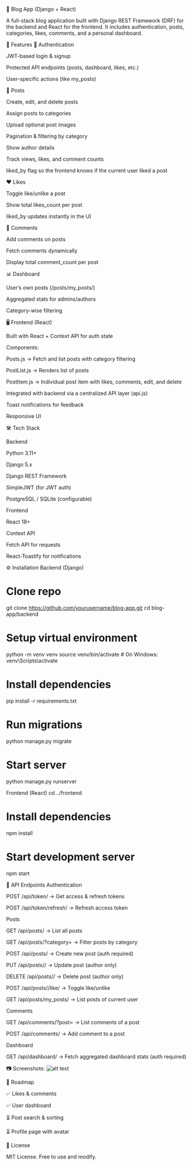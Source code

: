 📰 Blog App (Django + React)

A full-stack blog application built with Django REST Framework (DRF) for the backend and React for the frontend.
It includes authentication, posts, categories, likes, comments, and a personal dashboard.

🚀 Features
🔐 Authentication

JWT-based login & signup

Protected API endpoints (posts, dashboard, likes, etc.)

User-specific actions (like my_posts)

📝 Posts

Create, edit, and delete posts

Assign posts to categories

Upload optional post images

Pagination & filtering by category

Show author details

Track views, likes, and comment counts

liked_by flag so the frontend knows if the current user liked a post

❤️ Likes

Toggle like/unlike a post

Show total likes_count per post

liked_by updates instantly in the UI

💬 Comments

Add comments on posts

Fetch comments dynamically

Display total comment_count per post

📊 Dashboard

User’s own posts (/posts/my_posts/)

Aggregated stats for admins/authors

Category-wise filtering

🖥️ Frontend (React)

Built with React + Context API for auth state

Components:

Posts.js → Fetch and list posts with category filtering

PostList.js → Renders list of posts

PostItem.js → Individual post item with likes, comments, edit, and delete

Integrated with backend via a centralized API layer (api.js)

Toast notifications for feedback

Responsive UI

🛠️ Tech Stack

Backend

Python 3.11+

Django 5.x

Django REST Framework

SimpleJWT (for JWT auth)

PostgreSQL / SQLite (configurable)

Frontend

React 18+

Context API

Fetch API for requests

React-Toastify for notifications

⚙️ Installation
Backend (Django)
# Clone repo
git clone https://github.com/yourusername/blog-app.git
cd blog-app/backend

# Setup virtual environment
python -m venv venv
source venv/bin/activate   # On Windows: venv\Scripts\activate

# Install dependencies
pip install -r requirements.txt

# Run migrations
python manage.py migrate

# Start server
python manage.py runserver

Frontend (React)
cd ../frontend

# Install dependencies
npm install

# Start development server
npm start

🔑 API Endpoints
Authentication

POST /api/token/ → Get access & refresh tokens

POST /api/token/refresh/ → Refresh access token

Posts

GET /api/posts/ → List all posts

GET /api/posts/?category=<id> → Filter posts by category

POST /api/posts/ → Create new post (auth required)

PUT /api/posts/<id>/ → Update post (author only)

DELETE /api/posts/<id>/ → Delete post (author only)

POST /api/posts/<id>/like/ → Toggle like/unlike

GET /api/posts/my_posts/ → List posts of current user

Comments

GET /api/comments/?post=<id> → List comments of a post

POST /api/comments/ → Add comment to a post

Dashboard

GET /api/dashboard/ → Fetch aggregated dashboard stats (auth required)

📷 Screenshots:
![alt text](image.png)

📌 Roadmap

✅ Likes & comments

✅ User dashboard

⏳ Post search & sorting

⏳ Profile page with avatar

📝 License

MIT License. Free to use and modify.